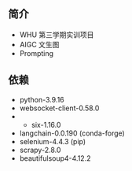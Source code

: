 ## 简介
- WHU 第三学期实训项目
- AIGC 文生图
- Prompting
## 依赖
- python-3.9.16
- websocket-client-0.58.0
- - six-1.16.0 
- langchain-0.0.190 (conda-forge)
- selenium-4.4.3 (pip)
- scrapy-2.8.0
- beautifulsoup4-4.12.2